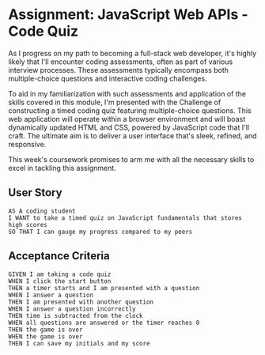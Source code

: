 # Assignment: JavaScript Web APIs - Code Quiz

As I progress on my path to becoming a full-stack web developer, it's highly likely that I'll encounter coding assessments, often as part of various interview processes. These assessments typically encompass both multiple-choice questions and interactive coding challenges.

To aid in my familiarization with such assessments and application of the skills covered in this module, I'm presented with the Challenge of constructing a timed coding quiz featuring multiple-choice questions. This web application will operate within a browser environment and will boast dynamically updated HTML and CSS, powered by JavaScript code that I'll craft. The ultimate aim is to deliver a user interface that's sleek, refined, and responsive.

This week's coursework promises to arm me with all the necessary skills to excel in tackling this assignment.

## User Story

```
AS A coding student
I WANT to take a timed quiz on JavaScript fundamentals that stores high scores
SO THAT I can gauge my progress compared to my peers
```

## Acceptance Criteria

```
GIVEN I am taking a code quiz
WHEN I click the start button
THEN a timer starts and I am presented with a question
WHEN I answer a question
THEN I am presented with another question
WHEN I answer a question incorrectly
THEN time is subtracted from the clock
WHEN all questions are answered or the timer reaches 0
THEN the game is over
WHEN the game is over
THEN I can save my initials and my score
```


